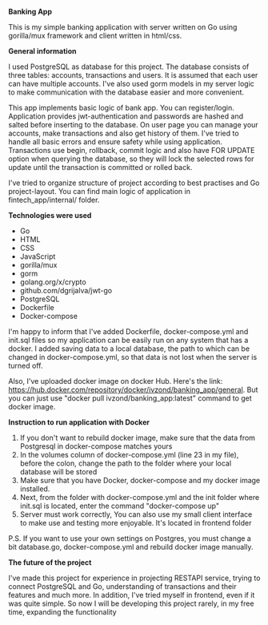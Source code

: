 **Banking App**

This is my simple banking application with server written on Go using gorilla/mux framework and client written in html/css.


**General information**

I used PostgreSQL as database for this project.
The database consists of three tables: accounts, transactions and users. It is assumed that each user can have multiple accounts.
I've also used gorm models in my server logic to make communication with the database easier and more convenient.

This app implements basic logic of bank app. You can register/login. Application provides jwt-authentication
and passwords are hashed and salted before inserting to the database.
On user page you can manage your accounts, make transactions and also get history of them.
I've tried to handle all basic errors and ensure safety while using application. 
Transactions use begin, rollback, commit logic and also have FOR UPDATE option when querying the database,
so they will lock the selected rows for update until the transaction is committed or rolled back.


I've tried to organize structure of project according to best practises and Go project-layout.
You can find main logic of application in fintech_app/internal/ folder.

**Technologies were used**

* Go
* HTML
* CSS
* JavaScript
* gorilla/mux
* gorm
* golang.org/x/crypto
* github.com/dgrijalva/jwt-go
* PostgreSQL
* Dockerfile
* Docker-compose


I'm happy to inform that I've added Dockerfile, docker-compose.yml and init.sql files so my application
can be easily run on any system that has a docker. I added saving data to a local database, 
the path to which can be changed in docker-compose.yml, so that data is not lost when the server is turned off.

Also, I've uploaded docker image on docker Hub.
Here's the link: https://hub.docker.com/repository/docker/ivzond/banking_app/general.
But you can just use "docker pull ivzond/banking_app:latest" command to get docker image.


**Instruction to run application with Docker**
1) If you don't want to rebuild docker image, make sure that the data from Postgresql in docker-compose matches yours
2) In the volumes column of docker-compose.yml (line 23 in my file), before the colon, change the path to the folder where your local database will be stored
3) Make sure that you have Docker, docker-compose and my docker image installed.
4) Next, from the folder with docker-compose.yml and the init folder where init.sql is located, enter the command "docker-compose up"
5) Server must work correctly, You can also use my small client interface to make use and testing more enjoyable. It's located in frontend folder

P.S. If you want to use your own settings on Postgres, you must change a bit database.go, docker-compose.yml and rebuild docker image manually.



**The future of the project**

I've made this project for experience in projecting RESTAPI service, trying to connect PostgreSQL and Go,
understanding of transactions and their features and much more. In addition, I've tried myself in frontend, 
even if it was quite simple. So now I will be developing this project rarely, in my free time, expanding the functionality
